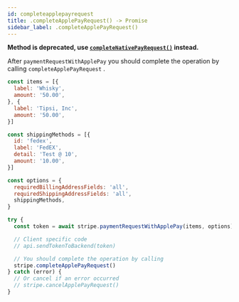 ```yaml
---
id: completeapplepayrequest
title: .completeApplePayRequest() -> Promise
sidebar_label: .completeApplePayRequest()
---
```


__Method is deprecated, use [`completeNativePayRequest()`](completeNativePayRequest.md) instead.__

After `paymentRequestWithApplePay` you should complete the operation by calling `completeApplePayRequest` .

```js
const items = [{
  label: 'Whisky',
  amount: '50.00',
}, {
  label: 'Tipsi, Inc',
  amount: '50.00',
}]

const shippingMethods = [{
  id: 'fedex',
  label: 'FedEX',
  detail: 'Test @ 10',
  amount: '10.00',
}]

const options = {
  requiredBillingAddressFields: 'all',
  requiredShippingAddressFields: 'all',
  shippingMethods,
}

try {
  const token = await stripe.paymentRequestWithApplePay(items, options)

  // Client specific code
  // api.sendTokenToBackend(token)

  // You should complete the operation by calling
  stripe.completeApplePayRequest()
} catch (error) {
  // Or cancel if an error occurred
  // stripe.cancelApplePayRequest()
}
```

